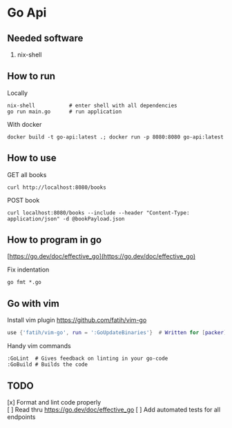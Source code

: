 # Go Api

## Needed software  

1. nix-shell   

## How to run  

Locally

```shell
nix-shell           # enter shell with all dependencies 
go run main.go      # run application
```

With docker  

```shell
docker build -t go-api:latest .; docker run -p 8080:8080 go-api:latest
```

## How to use  

GET all books
```shell  
curl http://localhost:8080/books
```

POST book
```shell  
curl localhost:8080/books --include --header "Content-Type: application/json" -d @bookPayload.json 
```

## How to program in go  

[https://go.dev/doc/effective_go](https://go.dev/doc/effective_go)

Fix indentation  
```shell
go fmt *.go
```

## Go with vim  

Install vim plugin https://github.com/fatih/vim-go
```lua  
use {'fatih/vim-go', run = ':GoUpdateBinaries'}  # Written for [packer](https://github.com/wbthomason/packer.nvim) (not documented on vim-go github-site)
```

Handy vim commands
```shell
:GoLint  # Gives feedback on linting in your go-code
:GoBuild # Builds the code
```

## TODO  

[x] Format and lint code properly  
[ ] Read thru https://go.dev/doc/effective_go 
[ ] Add automated tests for all endpoints  

